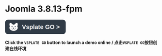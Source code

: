 # Joomla 3.8.13-fpm

<a href="https://www.vsplate.com/?docker-compose=https://github.com/vsplate/dcenvs/joomla/3.8.13-fpm"><img alt="VSPLATE GO" src="https://raw.githubusercontent.com/vsplate/images/master/vsgo_btn.png" width="200px"></a>

**Click the `VSPLATE GO` button to launch a demo online / 点击`VSPLATE GO`按钮创建在线环境**